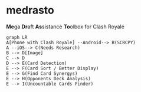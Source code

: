 # medrasto
**Me**ga **Dr**aft **As**sistance **To**olbox for Clash Royale

```mermaid
graph LR
A[Phone with Clash Royale] --Android--> B(SCRCPY)
A --iOS--> C(Needs Research)
B --> D[Image]
C --> D
D --> E(Card Detection)
E --> F(Card Sort / Better Display)
E --> G(Find Card Synergys)
E --> H(Opponents Deck Analysis)
E --> I(Uncountable Cards Finder)
```
